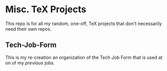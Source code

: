 # Misc. TeX Projects

This repo is for all my random, one-off, TeX projects that don't necessarily need their own repos.

## Tech-Job-Form

This is my re-creation an organization of the Tech Job Form that is used at on of my _previous_ jobs.
